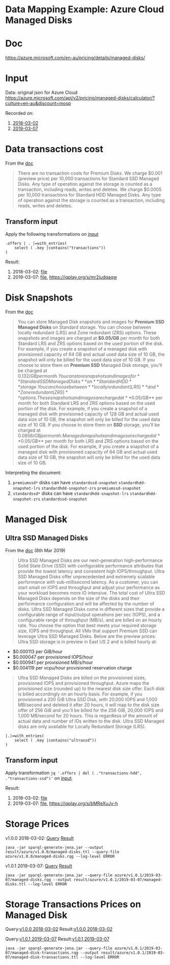 # Data Mapping Example: Azure Cloud Managed Disks
# Doc
https://azure.microsoft.com/en-au/pricing/details/managed-disks/

# Input
Data: original json for Azure Cloud
https://azure.microsoft.com/api/v2/pricing/managed-disks/calculator/?culture=en-au&discount=mosp

Recorded on:
1. [2018-03-02](../data/azure/2018-03-02/managed-disks.json)
2. [2019-03-07](../data/azure/2019-03-07/managed-disks.json)

# Data transactions cost
From the [doc](#doc)
>There are no transaction costs for Premium Disks.
>We charge $0.001 (preview price) per 10,000 transactions for Standard SSD Managed Disks. Any type of operation against the storage is counted as a transaction, including reads, writes and deletes.
>We charge $0.0005 per 10,000 transactions for Standard HDD Managed Disks. Any type of operation against the storage is counted as a transaction, including reads, writes and deletes.

## Transform input
Apply the following transformations on [input](#input)
```
.offers | . |=with_entries(
    select ( .key |contains("transactions"))
)
```
Result:
1. 2018-03-02: [file](../jq/azure/2018-03-02/managed-disk-transactions.json)
2. 2019-03-07: [file](../jq/azure/2019-03-07/managed-disk-transactions.json), https://jqplay.org/s/mr2judqaqw

# Disk Snapshots
From the [doc](#doc)
>You can store Managed Disk snapshots and images for **Premium SSD Managed Disks** on Standard storage. You can choose between locally redundant (LRS) and Zone redundant (ZRS) options. These snapshots and images are charged at **$0.05/GB** per month for both Standard LRS and ZRS options based on the used portion of the disk. For example, if you create a snapshot of a managed disk with provisioned capacity of 64 GB and actual used data size of 10 GB, the snapshot will only be billed for the used data size of 10 GB. If you choose to store them on **Premium SSD** Managed Disk storage, you’ll be charged at $0.132/GB per month.
>You can store snapshots and images for **Standard SSD Managed Disks** on **Standard HDD** storage. You can choose between **locally redundant (LRS)** and **Zone redundant (ZRS)** options. These snapshots and images are charged at **$0.05/GB** per month for both Standard LRS and ZRS options based on the used portion of the disk. For example, if you create a snapshot of a managed disk with provisioned capacity of 128 GB and actual used data size of 10 GB, the snapshot will only be billed for the used data size of 10 GB. If you choose to store them on **SSD** storage, you’ll be charged at $0.0858/GB per month.
>Managed snapshots and images are charged at **$0.05/GB** per month for both LRS and ZRS options based on the used portion of the disk. For example, if you create a snapshot of a managed disk with provisioned capacity of 64 GB and actual used data size of 10 GB, the snapshot will only be billed for the used data size of 10 GB.

Interpreting the document:
1. `premiumssd*` disks can have
   `standardssd-snapshot` `standardhdd-snapshot-lrs` `standardhdd-snapshot-zrs` `premiumssd-snapshot`
2. `standardssd*` disks can have
   `standardhdd-snapshot-lrs` `standardhdd-snapshot-zrs` `standardssd-snapshot`

# Managed Disk
## Ultra SSD Managed Disks 
From the [doc](#doc) (8th Mar 2019)
>Ultra SSD Managed Disks are our next-generation high-performance Solid State Drive (SSD) with configurable performance attributes that provide the lowest latency and consistent high IOPS/throughput. Ultra SSD Managed Disks offer unprecedented and extremely scalable performance with sub-millisecond latency. As a customer, you can start small on IOPS and throughput and adjust your performance as your workload becomes more IO intensive.
>The total cost of Ultra SSD Managed Disks depends on the size of the disks and their performance configuration and will be affected by the number of disks.
>Ultra SSD Managed Disks come in different sizes that provide a configurable range of input/output operations per sec (IOPS), and a configurable range of throughput (MB/s), and are billed on an hourly rate. You choose the option that best meets your required storage size, IOPS and throughput. All VMs that support Premium SSD can leverage Ultra SSD Managed Disks.
>Below are the preview prices: Ultra SSD storage is in preview in East US 2 and is billed hourly at:
* $0.000113 per GiB/hour
* $0.000047 per provisioned IOPS/hour
* $0.000941 per provisioned MB/s/hour
* $0.004119 per vcpu/hour provisioned reservation charge 
>Ultra SSD Managed Disks are billed on the provisioned sizes, provisioned IOPS and provisioned throughput. Azure maps the provisioned size (rounded up) to the nearest disk size offer. Each disk is billed accordingly on an hourly basis. For example, if you provisioned a 200 GiB Ultra SSD Disk, with 20,000 IOPS and 1,000 MB/second and deleted it after 20 hours, it will map to the disk size offer of 256 GiB and you’ll be billed for the 256 GiB, 20,000 IOPS and 1,000 MB/second for 20 hours. This is regardless of the amount of actual data and number of IOs written to the disk.
>Ultra SSD Managed disks are only available for Locally Redundant Storage (LRS). 

```jq
|.|=with_entries(
    select ( .key |contains("ultrassd"))
)
```
## Transform input
Apply transformation `jq '.offers | del ( ."transactions-hdd", ."transactions-ssd")'`
on [input](#input).

Result:
1. 2018-03-02: [file](../jq/azure/2018-03-02/managed-disks.json)
2. 2019-03-07: [file](../jq/azure/2019-03-07/managed-disks.json), https://jqplay.org/s/bMReXuJv-h

# Storage Prices
v1.0.0 2018-03-02:
[Query](../sparql-generate/azure/v1.0.0/managed-disks.rqg)
[Result](../sparql-generate/result/azure/v1.0.0/managed-disks.ttl)
```
java -jar sparql-generate-jena.jar --output result/azure/v1.0.0/managed-disks.ttl --query-file azure/v1.0.0/managed-disks.rqg --log-level ERROR
```

v1.0.1 2019-03-07:
[Query](../sparql-generate/azure/v1.0.1/2019-03-07/managed-disks.rqg)
[Result](../sparql-generate/result/azure/v1.0.1/2019-03-07/managed-disks.ttl)
```
java -jar sparql-generate-jena.jar --query-file azure/v1.0.1/2019-03-07/managed-disks.rqg --output result/azure/v1.0.1/2019-03-07/managed-disks.ttl --log-level ERROR
```

# Storage Transactions Prices on Managed Disk
Query:[v1.0.0 2018-03-02](../sparql-generate/azure/v1.0.0/managed-disk-transactions.rqg)
Result:[v1.0.0 2018-03-02](../sparql-generate/result/azure/v1.0.0/managed-disk-transactions.ttl)

Query:[v1.0.1 2019-03-07](../sparql-generate/azure/v1.0.1/2019-03-07/managed-disk-transactions.rqg)
Result:[v1.0.1 2019-03-07](../sparql-generate/result/azure/v1.0.1/2019-03-07/managed-disk-transactions.ttl)
```
java -jar sparql-generate-jena.jar --query-file azure/v1.0.1/2019-03-07/managed-disk-transactions.rqg --output result/azure/v1.0.1/2019-03-07/managed-disk-transactions.ttl --log-level ERROR
```